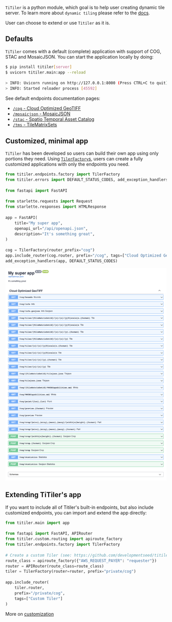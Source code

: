 
`TiTiler` is a python module, which goal is to help user creating dynamic tile server. To learn more about `dynamic tiling` please refer to the [docs](/docs/concepts/dynamic_tiling.md).

User can choose to extend or use `Titiler` as it is.

## Defaults

`TiTiler` comes with a default (complete) application with support of COG, STAC and MosaicJSON. You can start the application locally by doing:

```bash
$ pip install titiler[server]
$ uvicorn titiler.main:app --reload

> INFO: Uvicorn running on http://127.0.0.1:8000 (Press CTRL+C to quit)
> INFO: Started reloader process [45592]
```

See default endpoints documentation pages:

* [`/cog` - Cloud Optimized GeoTIFF](endpoints/cog.md)
* [`/mosaicjson` - MosaicJSON](endpoints/mosaic.md)
* [`/stac` - Spatio Temporal Asset Catalog](endpoints/stac.md)
* [`/tms` - TileMatrixSets](endpoints/tms.md)

## Customized, minimal app

`TiTiler` has been developed so users can build their own app using only portions they need. Using [`TilerFactory`s](concepts/tiler_factories.md), users can create a fully customized applications with only the endpoints you need.

```python
from titiler.endpoints.factory import TilerFactory
from titiler.errors import DEFAULT_STATUS_CODES, add_exception_handlers

from fastapi import FastAPI

from starlette.requests import Request
from starlette.responses import HTMLResponse

app = FastAPI(
    title="My super app",
    openapi_url="/api/openapi.json",
    description="It's something great",
)

cog = TilerFactory(router_prefix="cog")
app.include_router(cog.router, prefix="/cog", tags=["Cloud Optimized GeoTIFF"])
add_exception_handlers(app, DEFAULT_STATUS_CODES)
```

![](img/custom_app.png)

## Extending TiTiler's app

If you want to include all of Titiler's built-in endpoints, but also include
customized endpoints, you can import and extend the app directly:

```py
from titiler.main import app

from fastapi import FastAPI, APIRouter
from titiler.custom.routing import apiroute_factory
from titiler.endpoints.factory import TilerFactory

# Create a custom Tiler (see: https://github.com/developmentseed/titiler-pds/blob/master/app/routes/naip.py)
route_class = apiroute_factory({"AWS_REQUEST_PAYER": "requester"})
router = APIRouter(route_class=route_class)
tiler = TilerFactory(router=router, prefix="private/cog")

app.include_router(
    tiler.router,
    prefix="/private/cog",
    tags=["Custom Tiler"]
)
```

More on [customization](/concepts/customization/)
